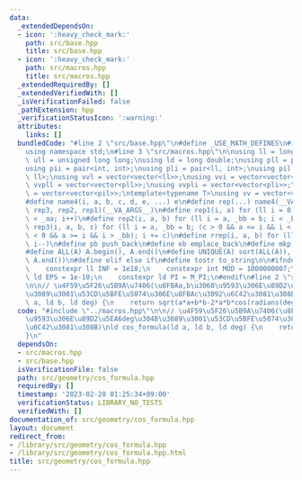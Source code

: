 ```yaml
---
data:
  _extendedDependsOn:
  - icon: ':heavy_check_mark:'
    path: src/base.hpp
    title: src/base.hpp
  - icon: ':heavy_check_mark:'
    path: src/macros.hpp
    title: src/macros.hpp
  _extendedRequiredBy: []
  _extendedVerifiedWith: []
  _isVerificationFailed: false
  _pathExtension: hpp
  _verificationStatusIcon: ':warning:'
  attributes:
    links: []
  bundledCode: "#line 2 \"src/base.hpp\"\n#define _USE_MATH_DEFINES\n#include <bits/stdc++.h>\n\
    using namespace std;\n#line 3 \"src/macros.hpp\"\n\nusing ll = long long;\nusing\
    \ ull = unsigned long long;\nusing ld = long double;\nusing pll = pair<ll, ll>;\n\
    using pii = pair<int, int>;\nusing pli = pair<ll, int>;\nusing pil = pair<int,\
    \ ll>;\nusing vvl = vector<vector<ll>>;\nusing vvi = vector<vector<int>>;\nusing\
    \ vvpll = vector<vector<pll>>;\nusing vvpli = vector<vector<pli>>;\nusing vvpil\
    \ = vector<vector<pil>>;\ntemplate<typename T>\nusing vv = vector<vector<T>>;\n\
    #define name4(i, a, b, c, d, e, ...) e\n#define rep(...) name4(__VA_ARGS__, rep4,\
    \ rep3, rep2, rep1)(__VA_ARGS__)\n#define rep1(i, a) for (ll i = 0, _aa = a; i\
    \ < _aa; i++)\n#define rep2(i, a, b) for (ll i = a, _bb = b; i < _bb; i++)\n#define\
    \ rep3(i, a, b, c) for (ll i = a, _bb = b; (c > 0 && a <= i && i < _bb) or (c\
    \ < 0 && a >= i && i > _bb); i += c)\n#define rrep(i, a, b) for (ll i=(a); i>(b);\
    \ i--)\n#define pb push_back\n#define eb emplace_back\n#define mkp make_pair\n\
    #define ALL(A) A.begin(), A.end()\n#define UNIQUE(A) sort(ALL(A)), A.erase(unique(ALL(A)),\
    \ A.end())\n#define elif else if\n#define tostr to_string\n\n#ifndef CONSTANTS\n\
    \    constexpr ll INF = 1e18;\n    constexpr int MOD = 1000000007;\n    constexpr\
    \ ld EPS = 1e-10;\n    constexpr ld PI = M_PI;\n#endif\n#line 2 \"src/geometry/cos_formula.hpp\"\
    \n\n// \u4F59\u5F26\u5B9A\u7406(\u8FBAa,b\u3068\u9593\u306E\u89D2\u5EA6deg\u304B\
    \u3089\u3001\u53CD\u5BFE\u5074\u306E\u8FBAc\u3092\u6C42\u3081\u308B)\nld cos_formula(ld\
    \ a, ld b, ld deg) {\n    return sqrt(a*a+b*b-2*a*b*cos(radians(deg)));\n}\n"
  code: "#include \"../macros.hpp\"\n\n// \u4F59\u5F26\u5B9A\u7406(\u8FBAa,b\u3068\
    \u9593\u306E\u89D2\u5EA6deg\u304B\u3089\u3001\u53CD\u5BFE\u5074\u306E\u8FBAc\u3092\
    \u6C42\u3081\u308B)\nld cos_formula(ld a, ld b, ld deg) {\n    return sqrt(a*a+b*b-2*a*b*cos(radians(deg)));\n\
    }\n"
  dependsOn:
  - src/macros.hpp
  - src/base.hpp
  isVerificationFile: false
  path: src/geometry/cos_formula.hpp
  requiredBy: []
  timestamp: '2023-02-28 01:25:34+09:00'
  verificationStatus: LIBRARY_NO_TESTS
  verifiedWith: []
documentation_of: src/geometry/cos_formula.hpp
layout: document
redirect_from:
- /library/src/geometry/cos_formula.hpp
- /library/src/geometry/cos_formula.hpp.html
title: src/geometry/cos_formula.hpp
---
```

